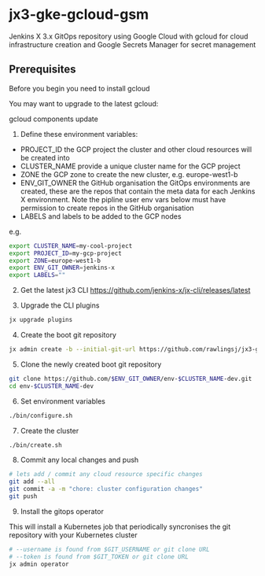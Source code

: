 # jx3-gke-gcloud-gsm
Jenkins X 3.x GitOps repository using Google Cloud with gcloud for cloud infrastructure creation and Google Secrets Manager for secret management

## Prerequisites

Before you begin you need to install gcloud

You may want to upgrade to the latest gcloud:

gcloud components update

1. Define these environment variables:

- PROJECT_ID the GCP project the cluster and other cloud resources will be created into
- CLUSTER_NAME provide a unique cluster name for the GCP project
- ZONE the GCP zone to create the new cluster, e.g. europe-west1-b
- ENV_GIT_OWNER the GitHub organisation the GitOps environments are created, these are the repos that contain the meta data for each Jenkins X environment. Note the pipline user env vars below must have permission to create repos in the GitHub organisation
- LABELS and labels to be added to the GCP nodes

e.g.

```bash
export CLUSTER_NAME=my-cool-project
export PROJECT_ID=my-gcp-project
export ZONE=europe-west1-b
export ENV_GIT_OWNER=jenkins-x
export LABELS=""
```

2. Get the latest jx3 CLI https://github.com/jenkins-x/jx-cli/releases/latest


3. Upgrade the CLI plugins

```bash
jx upgrade plugins
```

4. Create the boot git repository

```bash
jx admin create -b --initial-git-url https://github.com/rawlingsj/jx3-gke-gcloud-gsm --env dev --env-git-owner=$ENV_GIT_OWNER --repo env-$CLUSTER_NAME-dev --no-operator
```

5. Clone the newly created boot git repository

```bash
git clone https://github.com/$ENV_GIT_OWNER/env-$CLUSTER_NAME-dev.git
cd env-$CLUSTER_NAME-dev
```

6. Set environment variables

```bash
./bin/configure.sh
```

7. Create the cluster

```bash
./bin/create.sh
```

8. Commit any local changes and push

```bash
# lets add / commit any cloud resource specific changes
git add --all
git commit -a -m "chore: cluster configuration changes"
git push
```

9. Install the gitops operator

This will install a Kubernetes job that periodically syncronises the git repository with your Kubernetes cluster

```bash
# --username is found from $GIT_USERNAME or git clone URL
# --token is found from $GIT_TOKEN or git clone URL
jx admin operator
```